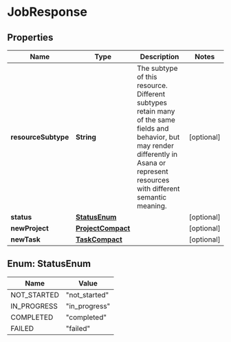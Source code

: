 # JobResponse

## Properties
Name | Type | Description | Notes
------------ | ------------- | ------------- | -------------
**resourceSubtype** | **String** | The subtype of this resource. Different subtypes retain many of the same fields and behavior, but may render differently in Asana or represent resources with different semantic meaning. |  [optional]
**status** | [**StatusEnum**](#StatusEnum) |  |  [optional]
**newProject** | [**ProjectCompact**](ProjectCompact.md) |  |  [optional]
**newTask** | [**TaskCompact**](TaskCompact.md) |  |  [optional]

<a name="StatusEnum"></a>
## Enum: StatusEnum
Name | Value
---- | -----
NOT_STARTED | &quot;not_started&quot;
IN_PROGRESS | &quot;in_progress&quot;
COMPLETED | &quot;completed&quot;
FAILED | &quot;failed&quot;
